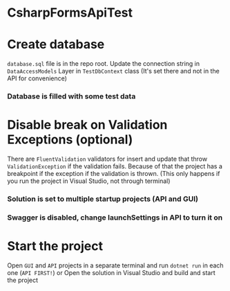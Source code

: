 # CsharpFormsApiTest
 
# Create database
`database.sql` file is in the repo root. Update the connection string in `DataAccessModels` Layer in `TestDbContext` class (It's set there and not in the API for convenience)

### Database is filled with some test data

# Disable break on Validation Exceptions (optional)
There are `FluentValidation` validators for insert and update that throw `ValidationException` if the validation fails. Because of that the project has a breakpoint if the exception if the validation is thrown. (This only happens if you run the project in Visual Studio, not through terminal)

### Solution is set to multiple startup projects (API and GUI)
### Swagger is disabled, change launchSettings in API to turn it on

# Start the project
Open `GUI` and `API` projects in a separate terminal and run `dotnet run` in each one (`API FIRST!`) or Open the solution in Visual Studio and build and start the project
